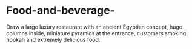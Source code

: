 # Food-and-beverage-
Draw a large luxury restaurant with an ancient Egyptian concept, huge columns inside, miniature pyramids at the entrance, customers smoking hookah and extremely delicious food.
